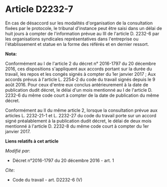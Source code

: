 # Article D2232-7

En cas de désaccord sur les modalités d'organisation de la consultation fixées par le protocole, le tribunal d'instance peut
être saisi dans un délai de huit jours à compter de l'information prévue au III de l'article D. 2232-6 par les organisations
syndicales représentatives dans l'entreprise ou l'établissement et statue en la forme des référés et en dernier ressort.

**Nota:**

Conformément au I de l'article 2 du décret n° 2016-1797 du 20 décembre 2016, ces dispositions s'appliquent aux accords
portant sur la durée du travail, les repos et les congés signés à compter du 1er janvier 2017 ; Aux accords prévus à
l'article L. 2254-2 du code du travail signés depuis le 9 août 2016. Pour ceux d'entre eux conclus antérieurement à la date
de publication dudit décret, le délai d'un mois mentionné au I de l'article D. 2232-6 du même code court à compter de la date
de publication du même décret.

Conformément au II du même article 2, lorsque la consultation prévue aux articles L. 2232-21-1 et L. 2232-27 du code du
travail porte sur un accord signé préalablement à la publication dudit décret, le délai de deux mois mentionné à l'article D.
2232-8 du même code court à compter du 1er janvier 2017.

**Liens relatifs à cet article**

_Modifié par_:

  - Décret n°2016-1797 du 20 décembre 2016 - art. 1

_Cite_:

  - Code du travail - art. D2232-6 (V)
